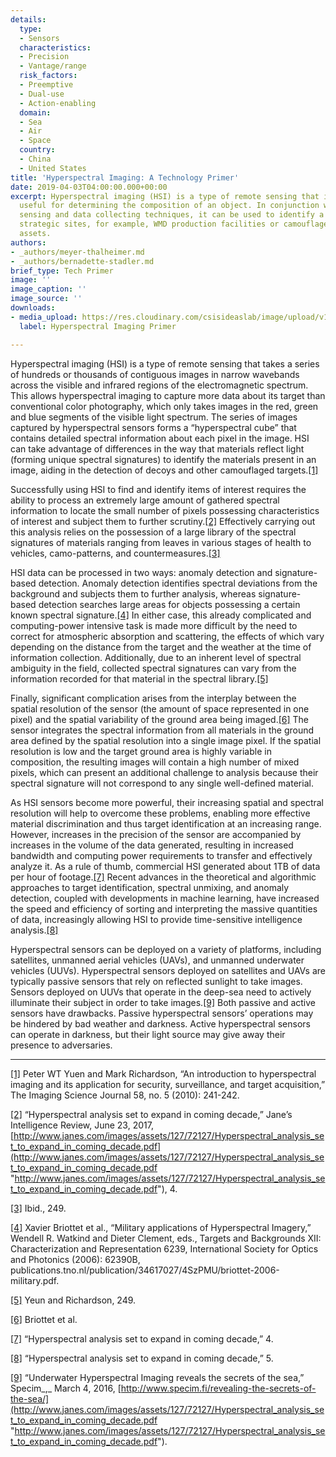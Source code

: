 ```yaml
---
details:
  type:
  - Sensors
  characteristics:
  - Precision
  - Vantage/range
  risk_factors:
  - Preemptive
  - Dual-use
  - Action-enabling
  domain:
  - Sea
  - Air
  - Space
  country:
  - China
  - United States
title: 'Hyperspectral Imaging: A Technology Primer'
date: 2019-04-03T04:00:00.000+00:00
excerpt: Hyperspectral imaging (HSI) is a type of remote sensing that is particularly
  useful for determining the composition of an object. In conjunction with other remote
  sensing and data collecting techniques, it can be used to identify a country’s fixed
  strategic sites, for example, WMD production facilities or camouflaged military
  assets.
authors:
- _authors/meyer-thalheimer.md
- _authors/bernadette-stadler.md
brief_type: Tech Primer
image: ''
image_caption: ''
image_source: ''
downloads:
- media_upload: https://res.cloudinary.com/csisideaslab/image/upload/v1562603822/on-the-radar/HSI%20Final%20Primer%20Formatted.pdf
  label: Hyperspectral Imaging Primer

---
```

Hyperspectral imaging (HSI) is a type of remote sensing that takes a series of hundreds or thousands of contiguous images in narrow wavebands across the visible and infrared regions of the electromagnetic spectrum. This allows hyperspectral imaging to capture more data about its target than conventional color photography, which only takes images in the red, green and blue segments of the visible light spectrum. The series of images captured by hyperspectral sensors forms a “hyperspectral cube” that contains detailed spectral information about each pixel in the image. HSI can take advantage of differences in the way that materials reflect light (forming unique spectral signatures) to identify the materials present in an image, aiding in the detection of decoys and other camouflaged targets.[\[1\]](#_ftn1)

Successfully using HSI to find and identify items of interest requires the ability to process an extremely large amount of gathered spectral information to locate the small number of pixels possessing characteristics of interest and subject them to further scrutiny.[\[2\]](#_ftn2) Effectively carrying out this analysis relies on the possession of a large library of the spectral signatures of materials ranging from leaves in various stages of health to vehicles, camo-patterns, and countermeasures.[\[3\]](#_ftn3)

HSI data can be processed in two ways: anomaly detection and signature-based detection. Anomaly detection identifies spectral deviations from the background and subjects them to further analysis, whereas signature-based detection searches large areas for objects possessing a certain known spectral signature.[\[4\]](#_ftn4) In either case, this already complicated and computing-power intensive task is made more difficult by the need to correct for atmospheric absorption and scattering, the effects of which vary depending on the distance from the target and the weather at the time of information collection. Additionally, due to an inherent level of spectral ambiguity in the field, collected spectral signatures can vary from the information recorded for that material in the spectral library.[\[5\]](#_ftn5)

Finally, significant complication arises from the interplay between the spatial resolution of the sensor (the amount of space represented in one pixel) and the spatial variability of the ground area being imaged.[\[6\]](#_ftn6) The sensor integrates the spectral information from all materials in the ground area defined by the spatial resolution into a single image pixel. If the spatial resolution is low and the target ground area is highly variable in composition, the resulting images will contain a high number of mixed pixels, which can present an additional challenge to analysis because their spectral signature will not correspond to any single well-defined material.

As HSI sensors become more powerful, their increasing spatial and spectral resolution will help to overcome these problems, enabling more effective material discrimination and thus target identification at an increasing range. However, increases in the precision of the sensor are accompanied by increases in the volume of the data generated, resulting in increased bandwidth and computing power requirements to transfer and effectively analyze it. As a rule of thumb, commercial HSI generated about 1TB of data per hour of footage.[\[7\]](#_ftn7) Recent advances in the theoretical and algorithmic approaches to target identification, spectral unmixing, and anomaly detection, coupled with developments in machine learning, have increased the speed and efficiency of sorting and interpreting the massive quantities of data, increasingly allowing HSI to provide time-sensitive intelligence analysis.[\[8\]](#_ftn8)

Hyperspectral sensors can be deployed on a variety of platforms, including satellites, unmanned aerial vehicles (UAVs), and unmanned underwater vehicles (UUVs). Hyperspectral sensors deployed on satellites and UAVs are typically passive sensors that rely on reflected sunlight to take images. Sensors deployed on UUVs that operate in the deep-sea need to actively illuminate their subject in order to take images.[\[9\]](#_ftn9) Both passive and active sensors have drawbacks. Passive hyperspectral sensors’ operations may be hindered by bad weather and darkness. Active hyperspectral sensors can operate in darkness, but their light source may give away their presence to adversaries.

***

[\[1\]](#_ftnref1) Peter WT Yuen and Mark Richardson, “An introduction to hyperspectral imaging and its application for security, surveillance, and target acquisition,” The Imaging Science Journal 58, no. 5 (2010): 241-242.

[\[2\]](#_ftnref2) “Hyperspectral analysis set to expand in coming decade,” Jane’s Intelligence Review, June 23, 2017, [http://www.janes.com/images/assets/127/72127/Hyperspectral_analysis_set_to_expand_in_coming_decade.pdf](http://www.janes.com/images/assets/127/72127/Hyperspectral_analysis_set_to_expand_in_coming_decade.pdf "http://www.janes.com/images/assets/127/72127/Hyperspectral_analysis_set_to_expand_in_coming_decade.pdf"), 4.

[\[3\]](#_ftnref3) Ibid., 249.

[\[4\]](#_ftnref4) Xavier Briottet et al., “Military applications of Hyperspectral Imagery,” Wendell R. Watkind and Dieter Clement, eds., Targets and Backgrounds XII: Characterization and Representation 6239, International Society for Optics and Photonics (2006): 62390B, publications.tno.nl/publication/34617027/4SzPMU/briottet-2006-military.pdf.

[\[5\]](#_ftnref5) Yeun and Richardson, 249.

[\[6\]](#_ftnref6) Briottet et al.

[\[7\]](#_ftnref7) “Hyperspectral analysis set to expand in coming decade,” 4.

[\[8\]](#_ftnref8) “Hyperspectral analysis set to expand in coming decade,” 5.

[\[9\]](#_ftnref9) “Underwater Hyperspectral Imaging reveals the secrets of the sea,” Specim_,_ March 4, 2016, [http://www.specim.fi/revealing-the-secrets-of-the-sea/](http://www.janes.com/images/assets/127/72127/Hyperspectral_analysis_set_to_expand_in_coming_decade.pdf "http://www.janes.com/images/assets/127/72127/Hyperspectral_analysis_set_to_expand_in_coming_decade.pdf").
